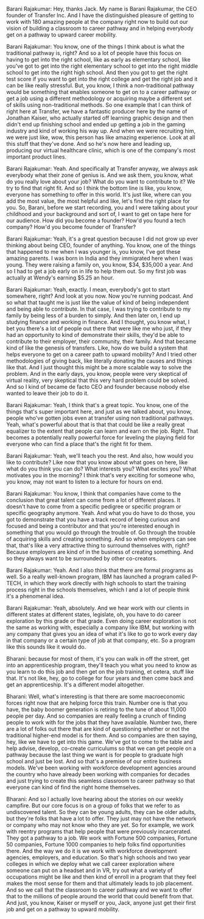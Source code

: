 

Barani Rajakumar: Hey, thanks Jack. My name is Barani Rajakumar, the CEO founder of Transfer Inc. And I have the distinguished pleasure of getting to work with 180 amazing people at the company right now to build out our vision of building a classroom to career pathway and in helping everybody get on a pathway to upward career mobility.


Barani Rajakumar: You know, one of the things I think about is what the traditional pathway is, right? And so a lot of people have this focus on having to get into the right school, like as early as elementary school, like you've got to get into the right elementary school to get into the right middle school to get into the right high school. And then you got to get the right test score if you want to get into the right college and get the right job and it can be like really stressful. But, you know, I think a non-traditional pathway would be something that enables someone to get on to a career pathway or get a job using a different methodology or acquiring maybe a different set of skills using non-traditional methods. So one example that I can think of right here at Transfer, we have a fantastic producer here by the name of Jonathan Kaiser, who actually started off learning graphic design and then didn't end up finishing school and ended up getting a job in the gaming industry and kind of working his way up. And when we were recruiting him, we were just like, wow, this person has like amazing experience. Look at all this stuff that they've done. And so he's now here and leading up, producing our virtual healthcare clinic, which is one of the company's most important product lines.


Barani Rajakumar: Yeah. And specifically at Transfer anyway, we always ask everybody what their zone of genius is. And we ask them, you know, what do you really love about your job? What do you want to contribute to it? We try to find that right fit. And so I think the bottom line is like, you know, everyone has something to offer in this world. It's just like, where can you add the most value, the most helpful and like, let's find the right place for you. So, Barani, before we start recording, you and I were talking about your childhood and your background and sort of, I want to get on tape here for our audience. How did you become a founder? How'd you found a tech company? How'd you become founder of Transfer?

Barani Rajakumar: Yeah, it's a great question because I did not grow up ever thinking about being CEO, founder of anything. You know, one of the things that happened to me when I was younger is, you know, I've got these amazing parents. I was born in India and they immigrated here when I was young. They were raising a family on, you know, $34, $35,000 a year. And so I had to get a job early on in life to help them out. So my first job was actually at Wendy's earning $5.25 an hour. 


Barani Rajakumar: Yeah, exactly. I mean, everybody's got to start somewhere, right? And look at you now. Now you're running podcast. And so what that taught me is just like the value of kind of being independent and being able to contribute. In that case, I was trying to contribute to my family by being less of a burden to simply. And then later on, I end up studying finance and working in finance. And I thought, you know what, I bet you there's a lot of people out there that were like me who just, if they had an opportunity to kind of demonstrate their skills, they'd be able to contribute to their employer, their community, their family. And that became kind of like the genesis of transfers. Like, how do we build a system that helps everyone to get on a career path to upward mobility? And I tried other methodologies of giving back, like literally donating the causes and things like that. And I just thought this might be a more scalable way to solve the problem. And in the early days, you know, people were very skeptical of virtual reality, very skeptical that this very hard problem could be solved. And so I kind of became de facto CEO and founder because nobody else wanted to leave their job to do it.


Barani Rajakumar: Yeah, I think that's a great topic. You know, one of the things that's super important here, and just as we talked about, you know, people who've gotten jobs even at transfer using non traditional pathways. Yeah, what's powerful about that is that that could be like a really great equalizer to the extent that people can learn and earn on the job. Right. That becomes a potentially really powerful force for leveling the playing field for everyone who can find a place that's the right fit for them.


Barani Rajakumar: Yeah, we'll teach you the rest. And also, how would you like to contribute? Like now that you know about what goes on here, like what do you think you can do? What interests you? What excites you? What motivates you in the morning? I think that's very exciting for someone who, you know, may not want to listen to a lecture for hours on end.


Barani Rajakumar: You know, I think that companies have come to the conclusion that great talent can come from a lot of different places. It doesn't have to come from a specific pedigree or specific program or specific geography anymore. Yeah. And what you do have to do those, you got to demonstrate that you have a track record of being curious and focused and being a contributor and that you're interested enough in something that you would go through the trouble of. Go through the trouble of acquiring skills and creating something. And so when employers can see that, that's like a very attractive thing to surround themselves with, right? Because employers are kind of in the business of creating something. And so they always want to be surrounded by other co-creators.


Barani Rajakumar: Yeah. And I also think that there are formal programs as well. So a really well-known program, IBM has launched a program called P-TECH, in which they work directly with high schools to start the training process right in the schools themselves, which I and a lot of people think it's a phenomenal idea.


Barani Rajakumar: Yeah, absolutely. And we hear work with our clients in different states at different states, legislate, oh, you have to do career exploration by this grade or that grade. Even doing career exploration is not the same as working with, especially a company like IBM, but working with any company that gives you an idea of what it's like to go to work every day in that company or a certain type of job at that company, etc. So a program like this sounds like it would do.

Bharani: because for most of them, it's you can walk in off the street, get into an apprenticeship program, they'll teach you what you need to know as you learn to do this job and then get on the job training, et cetera, stuff like that. It's not like, hey, go to college for four years and then come back and get an apprenticeship. It's a different model altogether.

Bharani: Well, what's interesting is that there are some macroeconomic forces right now that are helping force this train. Number one is that you have, the baby boomer generation is retiring to the tune of about 11,000 people per day. And so companies are really feeling a crunch of finding people to work with for the jobs that they have available. Number two, there are a lot of folks out there that are kind of questioning whether or not the traditional higher-end model is for them. And so companies are then saying, hey, like we have to get into this game. We've got to come to the table and help advise, develop, co-create curriculums so that we can get people on a pathway because the last thing we want is for people to graduate high school and just be lost. And so that's a premise of our entire business models. We've been working with workforce development agencies around the country who have already been working with companies for decades and just trying to create this seamless classroom to career pathway so that everyone can kind of find the right home themselves.

Bharani: And so I actually love hearing about the stories on our weekly campfire. But our core focus is on a group of folks that we refer to as undiscovered talent. So they can be young adults, they can be older adults, but they're folks that have a lot to offer. They just may not have the network or company who may not know who they are yet. So for example, we work with reentry programs that help people that were previously incarcerated. They got a pathway to a job. We work with Fortune 500 companies, Fortune 50 companies, Fortune 1000 companies to help folks find opportunities there. And the way we do it is we work with workforce development agencies, employers, and education. So that's high schools and two year colleges in which we deploy what we call career exploration where someone can put on a headset and in VR, try out what a variety of occupations might be like and then kind of enroll in a program that they feel makes the most sense for them and that ultimately leads to job placement. And so we call that the classroom to career pathway and we want to offer that to the millions of people around the world that could benefit from that. And just, you know, Kaiser or myself or you, Jack, anyone just get their first job and get on a pathway to upward mobility.

